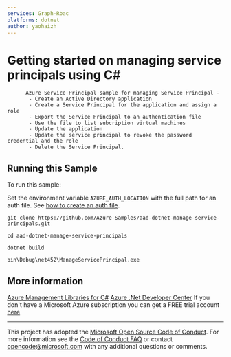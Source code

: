 ```yaml
---
services: Graph-Rbac
platforms: dotnet
author: yaohaizh
---
```


# Getting started on managing service principals using C# #

          Azure Service Principal sample for managing Service Principal -
           - Create an Active Directory application
           - Create a Service Principal for the application and assign a role
           - Export the Service Principal to an authentication file
           - Use the file to list subcription virtual machines
           - Update the application
           - Update the service principal to revoke the password credential and the role
           - Delete the Service Principal.


## Running this Sample ##

To run this sample:

Set the environment variable `AZURE_AUTH_LOCATION` with the full path for an auth file. See [how to create an auth file](https://github.com/Azure/azure-libraries-for-net/blob/master/AUTH.md).

    git clone https://github.com/Azure-Samples/aad-dotnet-manage-service-principals.git

    cd aad-dotnet-manage-service-principals
  
    dotnet build
    
    bin\Debug\net452\ManageServicePrincipal.exe

## More information ##

[Azure Management Libraries for C#](https://github.com/Azure/azure-sdk-for-net/tree/Fluent)
[Azure .Net Developer Center](https://azure.microsoft.com/en-us/develop/net/)
If you don't have a Microsoft Azure subscription you can get a FREE trial account [here](http://go.microsoft.com/fwlink/?LinkId=330212)

---

This project has adopted the [Microsoft Open Source Code of Conduct](https://opensource.microsoft.com/codeofconduct/). For more information see the [Code of Conduct FAQ](https://opensource.microsoft.com/codeofconduct/faq/) or contact [opencode@microsoft.com](mailto:opencode@microsoft.com) with any additional questions or comments.